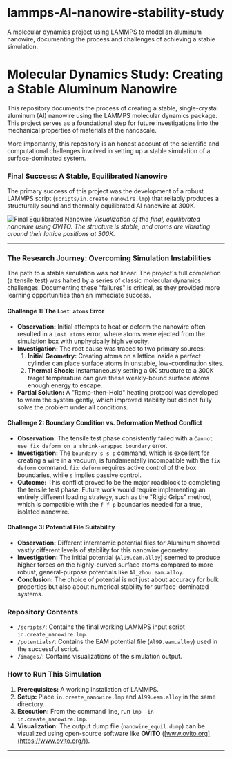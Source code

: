 # lammps-Al-nanowire-stability-study
A molecular dynamics project using LAMMPS to model an aluminum nanowire, documenting the process and challenges of achieving a stable simulation.
# Molecular Dynamics Study: Creating a Stable Aluminum Nanowire

This repository documents the process of creating a stable, single-crystal aluminum (Al) nanowire using the LAMMPS molecular dynamics package. This project serves as a foundational step for future investigations into the mechanical properties of materials at the nanoscale.

More importantly, this repository is an honest account of the scientific and computational challenges involved in setting up a stable simulation of a surface-dominated system.

### Final Success: A Stable, Equilibrated Nanowire

The primary success of this project was the development of a robust LAMMPS script (`scripts/in.create_nanowire.lmp`) that reliably produces a structurally sound and thermally equilibrated Al nanowire at 300K.

![Final Equilibrated Nanowire](./images/nanowire_final.png)
*Visualization of the final, equilibrated nanowire using OVITO. The structure is stable, and atoms are vibrating around their lattice positions at 300K.*

---

### The Research Journey: Overcoming Simulation Instabilities

The path to a stable simulation was not linear. The project's full completion (a tensile test) was halted by a series of classic molecular dynamics challenges. Documenting these "failures" is critical, as they provided more learning opportunities than an immediate success.

#### Challenge 1: The `Lost atoms` Error
*   **Observation:** Initial attempts to heat or deform the nanowire often resulted in a `Lost atoms` error, where atoms were ejected from the simulation box with unphysically high velocity.
*   **Investigation:** The root cause was traced to two primary sources:
    1.  **Initial Geometry:** Creating atoms on a lattice inside a perfect cylinder can place surface atoms in unstable, low-coordination sites.
    2.  **Thermal Shock:** Instantaneously setting a 0K structure to a 300K target temperature can give these weakly-bound surface atoms enough energy to escape.
*   **Partial Solution:** A "Ramp-then-Hold" heating protocol was developed to warm the system gently, which improved stability but did not fully solve the problem under all conditions.

#### Challenge 2: Boundary Condition vs. Deformation Method Conflict
*   **Observation:** The tensile test phase consistently failed with a `Cannot use fix deform on a shrink-wrapped boundary` error.
*   **Investigation:** The `boundary s s p` command, which is excellent for creating a wire in a vacuum, is fundamentally incompatible with the `fix deform` command. `fix deform` requires active control of the box boundaries, while `s` implies passive control.
*   **Outcome:** This conflict proved to be the major roadblock to completing the tensile test phase. Future work would require implementing an entirely different loading strategy, such as the "Rigid Grips" method, which is compatible with the `f f p` boundaries needed for a true, isolated nanowire.

#### Challenge 3: Potential File Suitability
*   **Observation:** Different interatomic potential files for Aluminum showed vastly different levels of stability for this nanowire geometry.
*   **Investigation:** The initial potential (`Al99.eam.alloy`) seemed to produce higher forces on the highly-curved surface atoms compared to more robust, general-purpose potentials like `Al_zhou.eam.alloy`.
*   **Conclusion:** The choice of potential is not just about accuracy for bulk properties but also about numerical stability for surface-dominated systems.

### Repository Contents

*   `/scripts/`: Contains the final working LAMMPS input script `in.create_nanowire.lmp`.
*   `/potentials/`: Contains the EAM potential file (`Al99.eam.alloy`) used in the successful script.
*   `/images/`: Contains visualizations of the simulation output.

### How to Run This Simulation

1.  **Prerequisites:** A working installation of LAMMPS.
2.  **Setup:** Place `in.create_nanowire.lmp` and `Al99.eam.alloy` in the same directory.
3.  **Execution:** From the command line, run `lmp -in in.create_nanowire.lmp`.
4.  **Visualization:** The output dump file (`nanowire_equil.dump`) can be visualized using open-source software like **OVITO** ([www.ovito.org](https://www.ovito.org/)).

---

